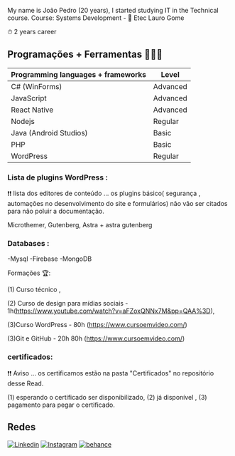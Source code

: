 
My name is João Pedro (20 years), I started studying IT in the Technical course.
Course: Systems Development - 🏫 Etec Lauro Gome

⏱ 2 years career

## Programações + Ferramentas 👨🏻‍💻

| Programming languages ​​+ frameworks | Level |
| --------------------------------------- | ----------- |
| C# (WinForms) | Advanced |
| JavaScript | Advanced |
| React Native | Advanced |
| Nodejs | Regular |
| Java (Android Studios) | Basic |
| PHP | Basic |
| WordPress | Regular |


### Lista de plugins WordPress :
❗️❗️  lista dos editores de conteúdo ... os plugins básico( segurança , automações no desenvolvimento do site e formulários) não vão ser citados para não poluir a documentação.

Microthemer,
Gutenberg,
Astra + astra gutenberg 


### Databases :
-Mysql
-Firebase
-MongoDB

Formações 🏆:

(1) Curso técnico ,

(2) Curso de design para mídias sociais - 1h(https://www.youtube.com/watch?v=aFZoxQNNx7M&pp=QAA%3D),

(3)Curso WordPress - 80h (https://www.cursoemvideo.com/)

(3)Git e GitHub - 20h 80h (https://www.cursoemvideo.com/)

### certificados:

❗️❗️ Aviso ... os certificamos estão na pasta "Certificados" no repositório desse Read.

(1) esperando o certificado ser disponibilizado,
(2) já disponível ,
(3) pagamento para pegar o certificado.


## Redes
[![Linkedin](https://img.shields.io/badge/-LinkedIn-blue?style=flat-square&logo=Linkedin&logoColor=white&link=https://www.linkedin.com/in/joão-pedro-pereira-de-souza-91a0b51b6)](https://www.linkedin.com/in/joão-pedro-pereira-de-souza-91a0b51b6) [![Instagram](https://img.shields.io/badge/-Instagram-9b59b6?style=flat-square&logo=Instagram&logoColor=white&link=https://www.instagram.com/jppereirass/)](https://www.instagram.com/jppereirass/) [![behance](https://img.shields.io/badge/-behance-2980b9?style=flat-square&logo=behance&logoColor=white&link=https://www.behance.net/joopedrosouza3)](https://www.behance.net/joopedrosouza3)